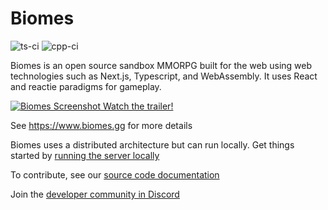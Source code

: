 # Biomes
![ts-ci](https://github.com/ill-inc/biomes-game/actions/workflows/ts-ci.yml/badge.svg)
![cpp-ci](https://github.com/ill-inc/biomes-game/actions/workflows/cpp-ci.yml/badge.svg)

Biomes is an open source sandbox MMORPG built for the web using web technologies such as Next.js, Typescript, and WebAssembly. It uses React and reactie paradigms for gameplay. 

[![Biomes Screenshot](docs/assets/images/biomes-ss.png) Watch the trailer!](https://www.youtube.com/watch?v=vPHEtewFm3M)

See https://www.biomes.gg for more details

Biomes uses a distributed architecture but can run locally. Get things started by [running the server locally](docs/runningLocally.md)

To contribute, see our [source code documentation](https://ill-inc.github.io/biomes-game)

Join the [developer community in Discord](https://www.discord.com/biomes)

